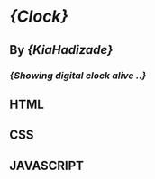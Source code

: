 # _{Clock}_
<!----------  ---------->
## By _**{KiaHadizade}**_
<!----------  ---------->
### _{Showing digital clock alive ..}_
<!----------  ---------->
## HTML
## CSS
## JAVASCRIPT